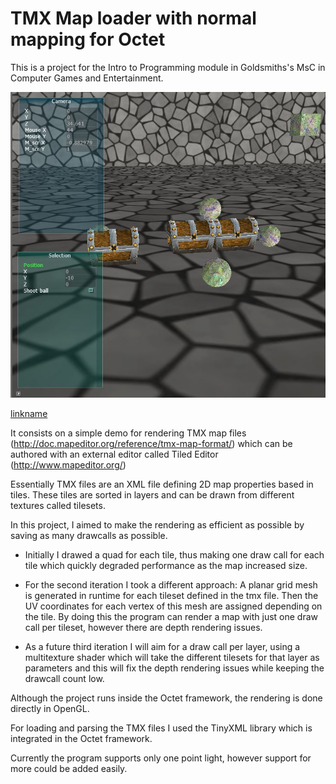 # TMX Map loader with normal mapping for Octet

This is a project for the Intro to Programming module in Goldsmiths's MsC in Computer Games and Entertainment.

![Alt text](https://raw.githubusercontent.com/Rarau/octet/render_optimize/octet/assets/Capture.JPG)

[linkname](https://www.youtube.com/watch?v=d5e402iU4A8)



It consists on a simple demo for rendering TMX map files (http://doc.mapeditor.org/reference/tmx-map-format/) which can be authored with an external editor called Tiled Editor (http://www.mapeditor.org/)

Essentially TMX files are an XML file defining 2D map properties based in tiles. These tiles are sorted in layers and can be drawn from different textures called tilesets.

In this project, I aimed to make the rendering as efficient as possible by saving as many drawcalls as possible.

- Initially I drawed a quad for each tile, thus making one draw call for each tile which quickly degraded performance as the map increased size.

- For the second iteration I took a different approach: A planar grid mesh is generated in runtime for each tileset defined in the tmx file. Then the UV coordinates for each vertex of this mesh are assigned depending on the tile.
By doing this the program can render a map with just one draw call per tileset, however there are depth rendering issues.

- As a future third iteration I will aim for a draw call per layer, using a multitexture shader which will take the different tilesets for that layer as parameters and this will fix the depth rendering issues while keeping the drawcall count low.


Although the project runs inside the Octet framework, the rendering is done directly in OpenGL.

For loading and parsing the TMX files I used the TinyXML library which is integrated in the Octet framework.

Currently the program supports only one point light, however support for more could be added easily.


